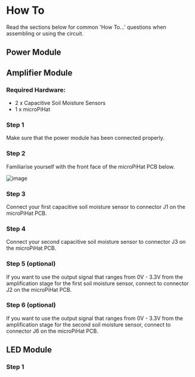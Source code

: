 # How To

Read the sections below for common 'How To...' questions when assembling or using the circuit.

## Power Module

## Amplifier Module

### Required Hardware:

- 2 x Capacitive Soil Moisture Sensors
- 1 x microPiHat

### Step 1

Make sure that the power module has been connected properly.

### Step 2

Familiarise yourself with the front face of the microPiHat PCB below.

![image](https://user-images.githubusercontent.com/83865890/121737262-ed7ca080-caf8-11eb-9a3f-dc7c883aa5a5.png)

### Step 3

Connect your first capacitive soil moisture sensor to connector J1 on the microPiHat PCB.

### Step 4

Connect your second capacitive soil moisture sensor to connector J3 on the microPiHat PCB.

### Step 5 (optional)

If you want to use the output signal that ranges from 0V - 3.3V from the amplification stage for the first soil moisture sensor, connect to connector J2 on the microPiHat PCB.

### Step 6 (optional)

If you want to use the output signal that ranges from 0V - 3.3V from the amplification stage for the second soil moisture sensor, connect to connector J6 on the microPiHat PCB.

## LED Module

### Step 1

